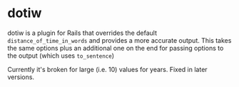 # dotiw

dotiw is a plugin for Rails that overrides the default `distance_of_time_in_words` and provides a more accurate output. This takes the same options plus an additional one on the end for passing options to the output (which uses `to_sentence`)

Currently it's broken for large (i.e. 10) values for years. Fixed in later versions.